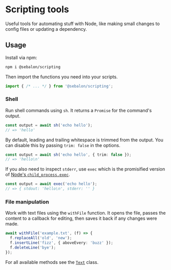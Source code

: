 # Scripting tools

Useful tools for automating stuff with Node, like making small changes to config files or updating a dependency.

## Usage

Install via npm:

```sh
npm i @sebalon/scripting
```

Then import the functions you need into your scripts.

```ts
import { /* ... */ } from '@sebalon/scripting';
```

### Shell

Run shell commands using `sh`. It returns a `Promise` for the command's output.

```ts
const output = await sh('echo hello');
// => 'hello'
```

By default, leading and trailing whitespace is trimmed from the output. You can disable this by passing `trim: false` in the options.

```ts
const output = await sh('echo hello', { trim: false });
// => 'hello\n'
```

If you also need to inspect `stderr`, use `exec` which is the promisified version of [Node's `child_process.exec`](https://nodejs.org/api/child_process.html#child_processexeccommand-options-callback).

```ts
const output = await exec('echo hello');
// => { stdout: 'hello\n', stderr: '' }
```

### File manipulation

Work with text files using the `withFile` function. It opens the file, passes the content to a callback for editing, then saves it back if any changes were made.

```ts
await withFile('example.txt', (f) => {
  f.replaceAll('old', 'new');
  f.insertLine('fizz', { aboveEvery: 'buzz' });
  f.deleteLine('bye');
});
```

For all available methods see the [`Text`](src/text.ts) class.
